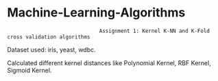 # Machine-Learning-Algorithms

                                  Assignment 1: Kernel K-NN and K-Fold cross validation algorithms

Dataset used: iris, yeast, wdbc.

Calculated different kernel distances like Polynomial Kernel, RBF Kernel, Sigmoid Kernel.

